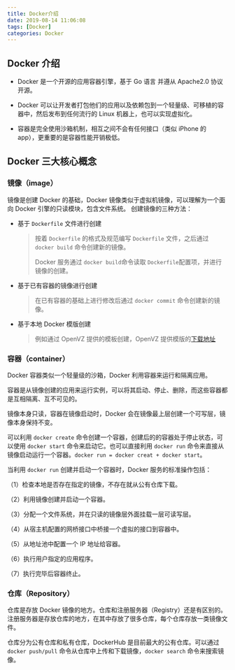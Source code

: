 ```yaml
---
title: Docker介绍
date: 2019-08-14 11:06:08
tags: [Docker]
categories: Docker
---
```


## Docker 介绍

- Docker 是一个开源的应用容器引擎，基于 Go 语言 并遵从 Apache2.0 协议开源。

- Docker 可以让开发者打包他们的应用以及依赖包到一个轻量级、可移植的容器中，然后发布到任何流行的 Linux 机器上，也可以实现虚拟化。

- 容器是完全使用沙箱机制，相互之间不会有任何接口（类似 iPhone 的 app），更重要的是容器性能开销极低。

## Docker 三大核心概念

<!-- more -->

### 镜像（image）

镜像是创建 Docker 的基础，Docker 镜像类似于虚拟机镜像，可以理解为一个面向 Docker 引擎的只读模块，包含文件系统。
创建镜像的三种方法：

- 基于 `Dockerfile` 文件进行创建

  > 按着 `Dockerfile` 的格式及规范编写 `Dockerfile` 文件，之后通过 `docker build` 命令创建新的镜像。
  >
  > Docker 服务通过 `docker build`命令读取 `Dockerfile`配置项，并进行镜像的创建。

- 基于已有容器的镜像进行创建

  > 在已有容器的基础上进行修改后通过 `docker commit` 命令创建新的镜像。

- 基于本地 Docker 模版创建

  > 例如通过 OpenVZ 提供的模板创建，OpenVZ 提供模版的[下载地址](https://wiki.openvz.org/Download/template/precreated)

### 容器（container）

Docker 容器类似一个轻量级的沙箱，Docker 利用容器来运行和隔离应用。

容器是从镜像创建的应用来运行实例，可以将其启动、停止、删除，而这些容器都是互相隔离、互不可见的。

镜像本身只读，容器在镜像启动时，Docker 会在镜像最上层创建一个可写层，镜像本身保持不变。

可以利用 `docker create` 命令创建一个容器，创建后的的容器处于停止状态，可以使用 `docker start` 命令来启动它。也可以直接利用 `docker run` 命令来直接从镜像启动运行一个容器。`docker run = docker creat + docker start`。

当利用 `docker run` 创建并启动一个容器时，Docker 服务的标准操作包括：

（1）检查本地是否存在指定的镜像，不存在就从公有仓库下载。

（2）利用镜像创建并启动一个容器。

（3）分配一个文件系统，并在只读的镜像层外面挂载一层可读写层。

（4）从宿主机配置的网桥接口中桥接一个虚拟的接口到容器中。

（5）从地址池中配置一个 IP 地址给容器。

（6）执行用户指定的应用程序。

（7）执行完毕后容器终止。

### 仓库（Repository）

仓库是存放 Docker 镜像的地方。仓库和注册服务器（Registry）还是有区别的。注册服务器是存放仓库的地方，在其中存放了很多仓库，每个仓库存放一类镜像文件。

仓库分为公有仓库和私有仓库，DockerHub 是目前最大的公有仓库。可以通过 `docker push/pull` 命令从仓库中上传和下载镜像，`docker search` 命令来搜索镜像。
